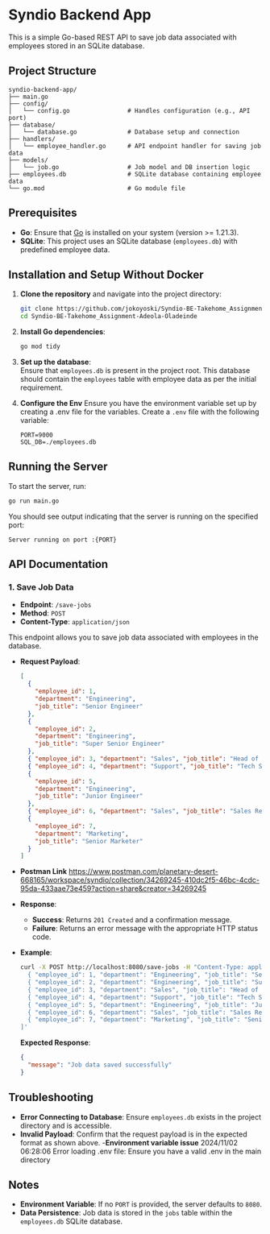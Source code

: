 # Syndio Backend App

This is a simple Go-based REST API to save job data associated with employees stored in an SQLite database.

## Project Structure

```
syndio-backend-app/
├── main.go
├── config/
│   └── config.go                # Handles configuration (e.g., API port)
├── database/
│   └── database.go              # Database setup and connection
├── handlers/
│   └── employee_handler.go      # API endpoint handler for saving job data
├── models/
│   └── job.go                   # Job model and DB insertion logic
├── employees.db                 # SQLite database containing employee data
└── go.mod                       # Go module file
```

## Prerequisites

- **Go**: Ensure that [Go](https://golang.org/dl/) is installed on your system (version >= 1.21.3).
- **SQLite**: This project uses an SQLite database (`employees.db`) with predefined employee data.

## Installation and Setup Without Docker

1. **Clone the repository** and navigate into the project directory:

   ```bash
   git clone https://github.com/jokoyoski/Syndio-BE-Takehome_Assignment-Adeola-Oladeinde
   cd Syndio-BE-Takehome_Assignment-Adeola-Oladeinde
   ```

2. **Install Go dependencies**:

   ```bash
   go mod tidy
   ```

3. **Set up the database**:  
   Ensure that `employees.db` is present in the project root. This database should contain the `employees` table with employee data as per the initial requirement.

4. **Configure the Env** 
   Ensure you have the environment variable set up by creating a .env file for the variables.
   Create a `.env` file with the following variable:
   ```
   PORT=9000
   SQL_DB=./employees.db
   ```

## Running the Server

To start the server, run:

```bash
go run main.go
```

You should see output indicating that the server is running on the specified port:

```
Server running on port :{PORT}
```

## API Documentation

### 1. Save Job Data

- **Endpoint**: `/save-jobs`
- **Method**: `POST`
- **Content-Type**: `application/json`

This endpoint allows you to save job data associated with employees in the database.

- **Request Payload**:
  ```json
  [
    {
      "employee_id": 1,
      "department": "Engineering",
      "job_title": "Senior Engineer"
    },
    {
      "employee_id": 2,
      "department": "Engineering",
      "job_title": "Super Senior Engineer"
    },
    { "employee_id": 3, "department": "Sales", "job_title": "Head of Sales" },
    { "employee_id": 4, "department": "Support", "job_title": "Tech Support" },
    {
      "employee_id": 5,
      "department": "Engineering",
      "job_title": "Junior Engineer"
    },
    { "employee_id": 6, "department": "Sales", "job_title": "Sales Rep" },
    {
      "employee_id": 7,
      "department": "Marketing",
      "job_title": "Senior Marketer"
    }
  ]
  ```
- **Postman Link**
  https://www.postman.com/planetary-desert-668165/workspace/syndio/collection/34269245-410dc2f5-46bc-4cdc-95da-433aae73e459?action=share&creator=34269245

- **Response**:

  - **Success**: Returns `201 Created` and a confirmation message.
  - **Failure**: Returns an error message with the appropriate HTTP status code.

- **Example**:

  ```bash
  curl -X POST http://localhost:8080/save-jobs -H "Content-Type: application/json" -d '[
    { "employee_id": 1, "department": "Engineering", "job_title": "Senior Engineer" },
    { "employee_id": 2, "department": "Engineering", "job_title": "Super Senior Engineer" },
    { "employee_id": 3, "department": "Sales", "job_title": "Head of Sales"},
    { "employee_id": 4, "department": "Support", "job_title": "Tech Support" },
    { "employee_id": 5, "department": "Engineering", "job_title": "Junior Engineer" },
    { "employee_id": 6, "department": "Sales", "job_title": "Sales Rep" },
    { "employee_id": 7, "department": "Marketing", "job_title": "Senior Marketer" }
  ]'
  ```

  **Expected Response**:

  ```json
  {
    "message": "Job data saved successfully"
  }
  ```

## Troubleshooting

- **Error Connecting to Database**: Ensure `employees.db` exists in the project directory and is accessible.
- **Invalid Payload**: Confirm that the request payload is in the expected format as shown above. -**Environment variable issue** 2024/11/02 06:28:06 Error loading .env file: Ensure you have a valid .env in the main directory

## Notes

- **Environment Variable**: If no `PORT` is provided, the server defaults to `8080`.
- **Data Persistence**: Job data is stored in the `jobs` table within the `employees.db` SQLite database.
